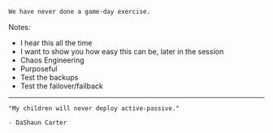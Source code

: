 ```markdown
We have never done a game-day exercise.
```

Notes:
- I hear this all the time
- I want to show you how easy this can be, later in the session
- Chaos Engineering
- Purposeful
- Test the backups
- Test the failover/failback

---

```
"My children will never deploy active-passive."

- DaShaun Carter
```